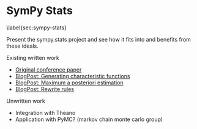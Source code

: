 
SymPy Stats
===========

\label{sec:sympy-stats}

Present the sympy.stats project and see how it fits into and benefits from these ideals.

Existing written work

*   [Original conference paper](http://people.cs.uchicago.edu/~mrocklin/tempspace/scipy2012-sympystats-paper.pdf)
*   [BlogPost: Generating characteristic functions](http://matthewrocklin.com/blog/work/2012/12/03/Characteristic-Functions/)
*   [BlogPost: Maximum a posteriori estimation](http://matthewrocklin.com/blog/work/2013/02/25/MaximumAposteriori/)
*   [BlogPost: Rewrite rules](http://matthewrocklin.com/blog/work/2012/12/11/Statistical-Simplification/)

Unwritten work

*   Integration with Theano
*   Application with PyMC? (markov chain monte carlo group)

